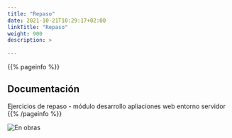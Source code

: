 ```yaml
---
title: "Repaso"
date: 2021-10-21T10:29:17+02:00
linkTitle: "Repaso"
weight: 900
description: >
  
---
```


{{% pageinfo %}}
## Documentación
Ejercicios de repaso - módulo desarrollo apliaciones web entorno servidor
{{% /pageinfo %}}


![En obras](https://thumbs.gfycat.com/BabyishFailingAngelfish-size_restricted.gif)